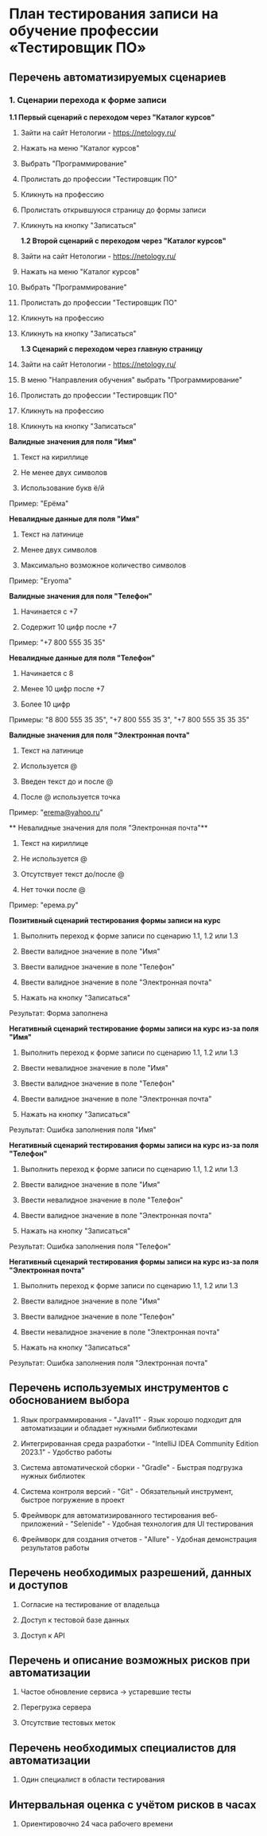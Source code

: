 # План тестирования записи на обучение профессии «Тестировщик ПО»
## Перечень автоматизируемых сценариев
### 1. Сценарии перехода к форме записи
   
**1.1 Первый сценарий с переходом через "Каталог курсов"**


1. Зайти на сайт Нетологии - https://netology.ru/

2. Нажать на меню "Каталог курсов"

3. Выбрать "Программирование"

4. Пролистать до профессии "Тестировщик ПО"

5. Кликнуть на профессию

6. Пролистать открывшуюся страницу до формы записи

7. Кликнуть на кнопку "Записаться"


   **1.2 Второй сценарий с переходом через "Каталог курсов"**


1. Зайти на сайт Нетологии - https://netology.ru/

2. Нажать на меню "Каталог курсов"

3. Выбрать "Программирование"

4. Пролистать до профессии "Тестировщик ПО"

5. Кликнуть на профессию

6. Кликнуть на кнопку "Записаться"


   **1.3 Сценарий с переходом через главную страницу**


1. Зайти на сайт Нетологии - https://netology.ru/

2. В меню "Направления обучения" выбрать "Программирование"

3. Пролистать до профессии "Тестировщик ПО"

4. Кликнуть на профессию

5. Кликнуть на кнопку "Записаться"


**Валидные значения для поля "Имя"**

1. Текст на кириллице

2. Не менее двух символов

3. Использование букв ё/й


Пример: "Ерёма"

**Невалидные данные для поля "Имя"**

1. Текст на латинице

2. Менее двух символов

3. Максимально возможное количество символов

Пример: "Eryoma"

**Валидные значения для поля "Телефон"**

1. Начинается с +7

2. Содержит 10 цифр после +7

Пример: "+7 800 555 35 35"

**Невалидные данные для поля "Телефон"**

1. Начинается с 8

2. Менее 10 цифр после +7

3. Более 10 цифр

Примеры: "8 800 555 35 35", "+7 800 555 35 3", "+7 800 555 35 35 35"

**Валидные значения для поля "Электронная почта"**

1. Текст на латинице

2. Используется @

3. Введен текст до и после @

4. После @ используется точка

Пример: "erema@yahoo.ru"

** Невалидные значения для поля "Электронная почта"**

1. Текст на кириллице

2. Не используется @

3. Отсутствует текст до/после @

4. Нет точки после @

Пример: "ерема.ру"

**Позитивный сценарий тестирования формы записи на курс**

1. Выполнить переход к форме записи по сценарию 1.1, 1.2 или 1.3

2. Ввести валидное значение в поле "Имя"

3. Ввести валидное значение в поле "Телефон"

4. Ввести валидное значение в поле "Электронная почта"

5. Нажать на кнопку "Записаться"

Результат: Форма заполнена

**Негативный сценарий тестирование формы записи на курс из-за поля "Имя"**

1. Выполнить переход к форме записи по сценарию 1.1, 1.2 или 1.3

2. Ввести невалидное значение в поле "Имя"

3. Ввести валидное значение в поле "Телефон"

4. Ввести валидное значение в поле "Электронная почта"

5. Нажать на кнопку "Записаться"

Результат: Ошибка заполнения поля "Имя"

**Негативный сценарий тестирования формы записи на курс из-за поля "Телефон"**

1. Выполнить переход к форме записи по сценарию 1.1, 1.2 или 1.3

2. Ввести валидное значение в поле "Имя"

3. Ввести невалидное значение в поле "Телефон"

4. Ввести валидное значение в поле "Электронная почта"

5. Нажать на кнопку "Записаться"

Результат: Ошибка заполнения поля "Телефон"

**Негативный сценарий тестирования формы записи на курс из-за поля "Электронная почта"**

1. Выполнить переход к форме записи по сценарию 1.1, 1.2 или 1.3

2. Ввести валидное значение в поле "Имя"

3. Ввести валидное значение в поле "Телефон"

4. Ввести невалидное значение в поле "Электронная почта"

5. Нажать на кнопку "Записаться"

Результат: Ошибка заполнения поля "Электронная почта"

## Перечень используемых инструментов с обоснованием выбора

1. Язык программирования - "Java11" - Язык хорошо подходит для автоматизации и обладает нужными библиотеками

2. Интегрированная среда разработки - "IntelliJ IDEA Community Edition 2023.1" - Удобство работы

3. Система автоматической сборки - "Gradle" - Быстрая подгрузка нужных библиотек

4. Система контроля версий - "Git" - Обязательный инструмент, быстрое погружение в проект

5. Фреймворк для автоматизированного тестирования веб-приложений - "Selenide" - Удобная технология для UI тестирования

6. Фреймворк для создания отчетов - "Allure" - Удобная демонстрация результатов работы


## Перечень необходимых разрешений, данных и доступов

1. Согласие на тестирование от владельца

2. Доступ к тестовой базе данных

3. Доступ к API

## Перечень и описание возможных рисков при автоматизации

1. Частое обновление сервиса -> устаревшие тесты

2. Перегрузка сервера

3. Отсутствие тестовых меток

## Перечень необходимых специалистов для автоматизации

1. Один специалист в области тестирования

## Интервальная оценка с учётом рисков в часах

1. Ориентировочно 24 часа рабочего времени